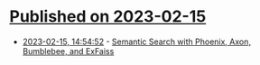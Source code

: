 # [Published on 2023-02-15](index.md)

* [2023-02-15, 14:54:52](https://news.ycombinator.com/item?id=34804627) - [Semantic Search with Phoenix, Axon, Bumblebee, and ExFaiss](https://dockyard.com/blog/2023/01/11/semantic-search-with-phoenix-axon-bumblebee-and-exfaiss)
